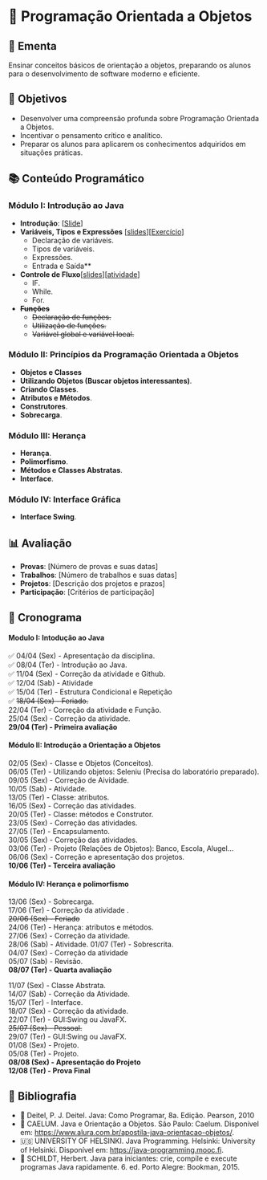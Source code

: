 # 🚀 Programação Orientada a Objetos

## 📜 Ementa
Ensinar conceitos básicos de orientação a objetos, preparando os alunos para o desenvolvimento de software moderno e eficiente.

## 🎯 Objetivos
- Desenvolver uma compreensão profunda sobre Programação Orientada a Objetos.
- Incentivar o pensamento crítico e analítico.
- Preparar os alunos para aplicarem os conhecimentos adquiridos em situações práticas.

## 📚 Conteúdo Programático

### Módulo I: Introdução ao Java
- **Introdução**: [[Slide](https://drive.google.com/file/d/19Wk10WPw_d1NWZxqK2GlNlveLzAoZQBc/view?usp=sharing)]
- **Variáveis, Tipos e Expressões** [[slides](https://drive.google.com/file/d/19h5v5yZWKlgtVKqozDhpHRAHpHpeM420/view?usp=sharing)][[Exercício](https://drive.google.com/file/d/19ybSC1y0NuiiXyvq1iq7g9IHQD633qc2/view?usp=sharing)]
  - Declaração de variáveis.
  - Tipos de variáveis.
  - Expressões.
  - Entrada e Saída**
- **Controle de Fluxo**[[slides](https://drive.google.com/file/d/1ED3F_sM7kd9gSXkxn9i0dmXxXwjYtKpR/view?usp=sharing)][[atividade](https://drive.google.com/file/d/1FUpQL4STAMkB32_ohvR0oJ1Ig4gVLlvP/view?usp=sharing)]
  - IF.
  - While.
  - For.
- ~~**Funções**~~
  - ~~Declaração de funções.~~
  - ~~Utilização de funções.~~
  - ~~Variável global e variável local.~~

### Módulo II: Princípios da Programação Orientada a Objetos
- **Objetos e Classes**
- **Utilizando Objetos (Buscar objetos interessantes)**.
- **Criando Classes**.
- **Atributos e Métodos**.
- **Construtores**.
- **Sobrecarga**.

### Módulo III: Herança
- **Herança**.
- **Polimorfismo**.
- **Métodos e Classes Abstratas**.
- **Interface**.

### Módulo IV: Interface Gráfica
- **Interface Swing**.

## 📊 Avaliação
- **Provas**: [Número de provas e suas datas]
- **Trabalhos**: [Número de trabalhos e suas datas]
- **Projetos**: [Descrição dos projetos e prazos]
- **Participação**: [Critérios de participação]

## 📅 Cronograma
#### Modulo I: Intodução ao Java
:white_check_mark: 04/04 (Sex) - Apresentação da disciplina.   
:white_check_mark: 08/04 (Ter) - Introdução ao Java.  
:white_check_mark: 11/04 (Sex) - Correção da atividade e Github.  
:white_check_mark: 12/04 (Sab) - Atividade  
:white_check_mark: 15/04 (Ter) - Estrutura Condicional e Repetição  
:white_check_mark: ~~18/04 (Sex) - Feriado.~~  
22/04 (Ter) - Correção da atividade e Função.  
25/04 (Sex) -  Correção da atividade.  
**29/04 (Ter) - Primeira avaliação**  

#### Módulo II: Introdução a Orientação a Objetos 
02/05 (Sex) - Classe e Objetos (Conceitos).  
06/05 (Ter) - Utilizando objetos: Seleniu (Precisa do laboratório preparado).  
09/05 (Sex) - Correção de Aividade.  
10/05 (Sab) - Atividade.  
13/05 (Ter) - Classe: atributos.  
16/05 (Sex) - Correção das atividades.  
20/05 (Ter) - Classe: métodos e Construtor.  
23/05 (Sex) - Correção das atividades.  
27/05 (Ter) - Encapsulamento.  
30/05 (Sex) - Correção das atividades.  
03/06 (Ter) - Projeto (Relações de Objetos): Banco, Escola, Alugel...  
06/06 (Sex) - Correção e apresentação dos projetos.  
**10/06 (Ter) - Terceira avaliação** 

#### Módulo IV: Herança e polimorfismo
13/06 (Sex) - Sobrecarga.  
17/06 (Ter) - Correção da atividade .  
~~20/06 (Sex) - Feriado~~  
24/06 (Ter) - Herança: atributos e métodos.   
27/06 (Sex) - Correção da atividade.  
28/06 (Sab) - Atividade.
01/07 (Ter) - Sobrescrita.  
04/07 (Sex) - Correção da atividade  
05/07 (Sab) - Revisão.  
**08/07 (Ter) - Quarta avaliação**  

11/07 (Sex) - Classe Abstrata.  
14/07 (Sab) - Correção da Atividade.  
15/07 (Ter) - Interface.  
18/07 (Sex) - Correção da atividade.  
22/07 (Ter) - GUI:Swing ou JavaFX.   
~~25/07 (Sex) - Pessoal.~~  
29/07 (Ter) - GUI:Swing ou JavaFX.  
01/08 (Sex) - Projeto.  
05/08 (Ter) - Projeto.  
**08/08 (Sex) - Apresentação do Projeto**\
**12/08 (Ter) - Prova Final**


## 📖 Bibliografia
- :book: Deitel, P. J. Deitel. Java: Como Programar, 8a. Edição. Pearson, 2010
- :page_facing_up: CAELUM. Java e Orientação a Objetos. São Paulo: Caelum. Disponível em: https://www.alura.com.br/apostila-java-orientacao-objetos/.
- :us: UNIVERSITY OF HELSINKI. Java Programming. Helsinki: University of Helsinki. Disponível em: https://java-programming.mooc.fi.  
- :book: SCHILDT, Herbert. Java para iniciantes: crie, compile e execute programas Java rapidamente. 6. ed. Porto Alegre: Bookman, 2015.​

